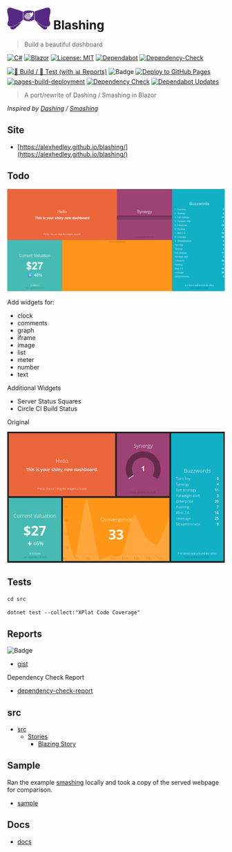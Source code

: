 # ![bowtie (blazor)](docs/images/bowtie_blazor_logo.png "bowtie (blazor)") Blashing

> Build a beautiful dashboard

[![C#](https://img.shields.io/badge/c%23-%23239120.svg?style=for-the-badge&logo=c-sharp&logoColor=white)](https://learn.microsoft.com/en-us/dotnet/csharp/)
[![Blazor](https://img.shields.io/badge/blazor-%235C2D91.svg?style=for-the-badge&logo=blazor&logoColor=white)](https://dotnet.microsoft.com/en-us/apps/aspnet/web-apps/blazor)
[![License: MIT](https://img.shields.io/badge/License-MIT-lightgrey.svg?style=for-the-badge)](LICENSE) <!-- https://opensource.org/licenses/MIT -->
[![Dependabot](https://img.shields.io/badge/dependabot-025E8C?style=for-the-badge&logo=dependabot&logoColor=white)](https://github.com/AlexHedley/blashing/security/dependabot)
[![Dependency-Check](https://img.shields.io/badge/DependencyCheck-f78d0a.svg?style=for-the-badge&logo=dependencycheck&logoColor=white)](https://owasp.org/www-project-dependency-check/)

[![🔨 Build / 🧪 Test (with 📊 Reports)](https://github.com/AlexHedley/blashing/actions/workflows/build-test.yml/badge.svg)](https://github.com/AlexHedley/blashing/actions/workflows/build-test.yml)
![Badge](https://gist.githubusercontent.com/AlexHedley/867fcfe2ac7154c6b610c8189adac06c/raw/blashing_core_tests.md_badge.svg "Badge")
[![Deploy to GitHub Pages](https://github.com/AlexHedley/blashing/actions/workflows/deploy-site.yml/badge.svg)](https://github.com/AlexHedley/blashing/actions/workflows/deploy-site.yml) [![pages-build-deployment](https://github.com/AlexHedley/blashing/actions/workflows/pages/pages-build-deployment/badge.svg)](https://github.com/AlexHedley/blashing/actions/workflows/pages/pages-build-deployment)
[![Dependency Check](https://github.com/AlexHedley/blashing/actions/workflows/depcheck.yml/badge.svg)](https://github.com/AlexHedley/blashing/actions/workflows/depcheck.yml)
[![Dependabot Updates](https://github.com/AlexHedley/blashing/actions/workflows/dependabot/dependabot-updates/badge.svg)](https://github.com/AlexHedley/blashing/actions/workflows/dependabot/dependabot-updates)

> A port/rewrite of Dashing / Smashing in Blazor

_Inspired by [Dashing](https://github.com/Shopify/dashing) / [Smashing](https://github.com/Smashing/smashing)_

## Site

- [https://alexhedley.github.io/blashing/](https://alexhedley.github.io/blashing/)

## Todo

<!-- ![Progress](docs/images/progress/progress.png "Progress") -->
![Demo](docs/images/progress/demo.png "Demo")

Add widgets for:

- clock
- comments
- graph
- iframe
- image
- list
- meter
- number
- text

Additional Widgets

- Server Status Squares
- Circle CI Build Status

Original

![Original Screenshot](docs/images/progress/original_screenshot.png "Original Screenshot")

## Tests

`cd src`

`dotnet test --collect:"XPlat Code Coverage"`

## Reports

![Badge](https://gist.githubusercontent.com/AlexHedley/867fcfe2ac7154c6b610c8189adac06c/raw/blashing_core_tests.md_badge.svg "Badge")

- [gist](https://gist.github.com/AlexHedley/867fcfe2ac7154c6b610c8189adac06c)

Dependency Check Report

- [dependency-check-report](https://alexhedley.com/blashing/reports/dependency-check-report.html)

## src

- [src](src/)
  - [Stories](src/Blashing.Stories)
    - [Blazing Story](https://github.com/jsakamoto/BlazingStory)

## Sample

Ran the example [smashing](https://github.com/Smashing/smashing) locally and took a copy of the served webpage for comparison.

- [sample](index.html)

## Docs

- [docs](docs/README.md)

